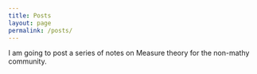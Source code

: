 ```yaml
---
title: Posts
layout: page
permalink: /posts/
---
```


I am going to post a series of notes on Measure theory for the non-mathy community.
 

